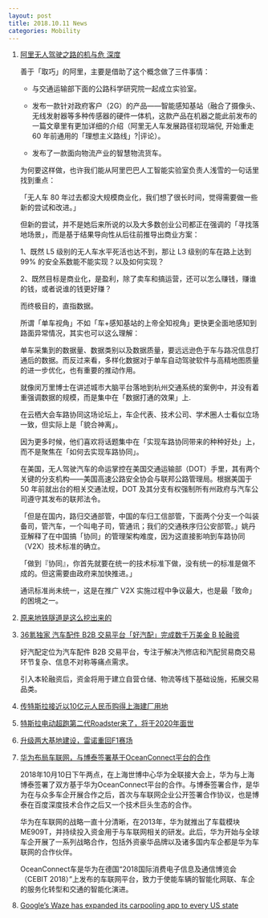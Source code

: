 ```yaml
---
layout: post
title: 2018.10.11 News
categories: Mobility
---
```


1. [阿里无人驾驶之路的机与危 深度](https://mp.weixin.qq.com/s/shGb39pQcSOxUuwnYMt81A)

    善于「取巧」的阿里，主要是借助了这个概念做了三件事情：

    - 与交通运输部下面的公路科学研究院一起成立实验室。

    - 发布一款针对政府客户（2G）的产品——智能感知基站（融合了摄像头、无线发射器等多种传感器的硬件一体机，这款产品在机器之能此前发布的一篇文章里有更加详细的介绍（阿里无人车发展路径初现端倪, 开始重走 60 年前通用的「理想主义路线」?|评论）。

    - 发布了一款面向物流产业的智慧物流货车。

    为何要这样做，也许我们能从阿里巴巴人工智能实验室负责人浅雪的一句话里找到重点：

    「无人车 80 年过去都没大规模商业化，我们想了很长时间，觉得需要做一些新的尝试和改进。」

    但新的尝试，并不是她后来所说的以及大多数创业公司都正在强调的「寻找落地场景」，而是基于结果导向性从后往前推导出商业方案：

    1、既然 L5 级别的无人车水平死活也达不到，那让 L3 级别的车在路上达到 99% 的安全系数能不能实现？以及如何实现？

    2、既然目标是商业化，是盈利，除了卖车和搞运营，还可以怎么赚钱，赚谁的钱，或者说谁的钱更好赚？

    而终极目的，直指数据。

    所谓「单车视角」不如「车+感知基站的上帝全知视角」更快更全面地感知到路面异常情况，其实也可以这么理解：

    单车采集到的数据量、数据类别以及数据质量，要远远逊色于车与路况信息打通后的数据。而反过来看，多样化数据对于单车自动驾驶软件与高精地图质量的进一步优化，也有重要的推动作用。

    就像闵万里博士在讲述城市大脑平台落地到杭州交通系统的案例中，并没有着重强调数据的规模，而是集中在「数据打通的效果」上.

    在云栖大会车路协同这场论坛上，车企代表、技术公司、学术圈人士看似立场一致，但实际上是「貌合神离」。

    因为更多时候，他们喜欢将话题集中在「实现车路协同带来的种种好处」上，而不是聚焦在「如何去实现车路协同」。

    在美国，无人驾驶汽车的命运掌控在美国交通运输部（DOT）手里，其有两个关键的分支机构——美国高速公路安全协会与联邦公路管理局。根据美国于 50 年前就出台的相关交通法规，DOT 及其分支有权强制所有州政府与汽车公司遵守其发布的联邦法令。

    「但是在国内，路归交通部管，中国的车归工信部管，下面两个分支一个叫装备司，管汽车，一个叫电子司，管通讯；我们的交通秩序归公安部管。」姚丹亚解释了在中国搞「协同」的管理架构难度，因为这直接影响到车路协同（V2X）技术标准的确立。

    「做到『协同』，你首先就要在统一的技术标准下做，没有统一的标准是做不成的。但这需要由政府来加快推进。」

    通讯标准尚未统一，这是在推广 V2X 实施过程中争议最大，也是最「致命」的困境之一。

2. [原来地铁隧道是这么挖出来的](https://www.huxiu.com/article/266164.html)

3. [36氪独家 汽车配件 B2B 交易平台「好汽配」完成数千万美金 B 轮融资](https://36kr.com/p/5156455.html)

    好汽配定位为汽车配件 B2B 交易平台，专注于解决汽修店和汽配贸易商交易环节复杂、信息不对称等痛点需求。

    引入本轮融资后，资金将用于建立自营仓储、物流等线下基础设施，拓展交易品类。

4. [传特斯拉接近以10亿元人民币购得上海建厂用地](https://36kr.com/p/5156606.html)

5. [特斯拉电动超跑第二代Roadster来了，将于2020年面世](https://36kr.com/p/5156271.html)

6. [升级两大基地建设，雷诺重回F1赛场](https://36kr.com/p/5156411.html)

7. [华为布局车联网，与博泰签署基于OceanConnect平台的合作](https://36kr.com/p/5156451.html)

    2018年10月10日下午两点，在上海世博中心华为全联接大会上，华为与上海博泰签署了双方基于华为OceanConnect平台的合作。与博泰签署合作，是华为在与众多车企开展合作之后，首次与车联网企业公开签署合作协议，也是博泰在百度深度技术合作之后又一个技术巨头生态的合作。

    华为在车联网的战略一直十分清晰，在2013年，华为就推出了车载模块ME909T，并持续投入资金用于与车联网相关的研发。此后，华为开始与全球车企开展了一系列战略合作，包括外资豪华品牌以及诸多国内车企都是华为车联网的合作伙伴。

    OceanConnect车是华为在德国“2018国际消费电子信息及通信博览会（CEBIT 2018）”上发布的车联网平台，致力于使能车辆的智能化网联、车企的服务化转型和交通的智能化演进。

8. [Google’s Waze has expanded its carpooling app to every US state]()